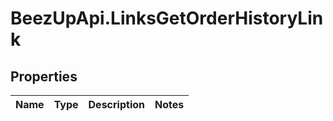 # BeezUpApi.LinksGetOrderHistoryLink

## Properties
Name | Type | Description | Notes
------------ | ------------- | ------------- | -------------


